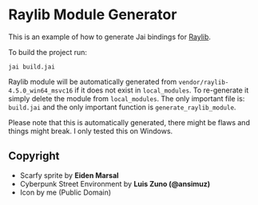 
# Raylib Module Generator
This is an example of how to generate Jai bindings for [Raylib](https://github.com/raysan5/raylib).

To build the project run:
```
jai build.jai
```
Raylib module will be automatically generated from `vendor/raylib-4.5.0_win64_msvc16` if it does not exist in `local_modules`. To re-generate it simply delete the module from `local_modules`. The only important file is: `build.jai` and the only important function is `generate_raylib_module`.

Please note that this is automatically generated, there might be flaws and things might break. I only tested this on Windows.

## Copyright
- Scarfy sprite by **Eiden Marsal**
- Cyberpunk Street Environment by **Luis Zuno (@ansimuz)**
- Icon by me (Public Domain)
